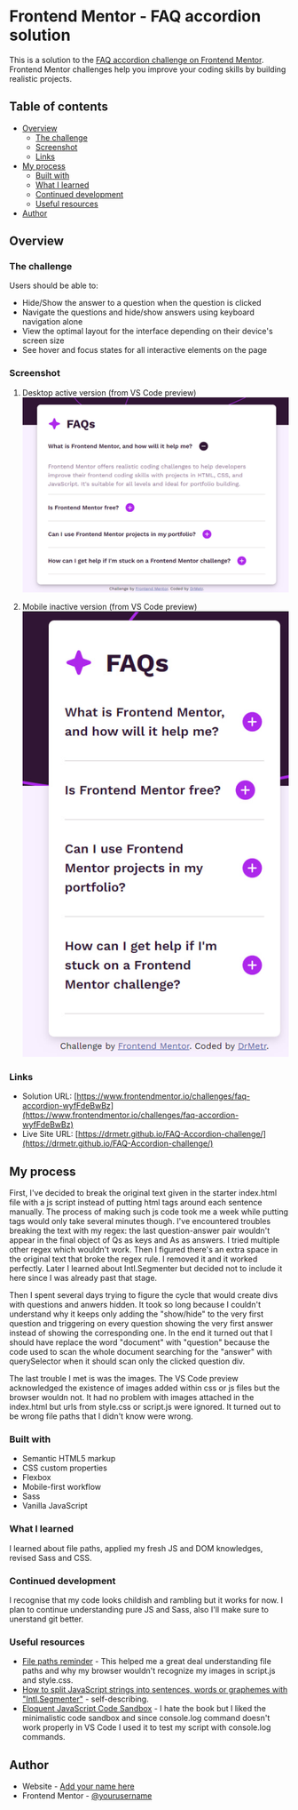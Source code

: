# Frontend Mentor - FAQ accordion solution

This is a solution to the [FAQ accordion challenge on Frontend Mentor](https://www.frontendmentor.io/challenges/faq-accordion-wyfFdeBwBz). Frontend Mentor challenges help you improve your coding skills by building realistic projects. 

## Table of contents

- [Overview](#overview)
  - [The challenge](#the-challenge)
  - [Screenshot](#screenshot)
  - [Links](#links)
- [My process](#my-process)
  - [Built with](#built-with)
  - [What I learned](#what-i-learned)
  - [Continued development](#continued-development)
  - [Useful resources](#useful-resources)
- [Author](#author)

## Overview

### The challenge

Users should be able to:

- Hide/Show the answer to a question when the question is clicked
- Navigate the questions and hide/show answers using keyboard navigation alone
- View the optimal layout for the interface depending on their device's screen size
- See hover and focus states for all interactive elements on the page

### Screenshot
1. Desktop active version (from VS Code preview)
![Desktop active version (from VS Code preview)](assets/images/screenshot1.jpg)

2. Mobile inactive version (from VS Code preview)
![Mobile inactive version (from VS Code preview)](assets/images/screenshot2.jpg)

### Links

- Solution URL: [https://www.frontendmentor.io/challenges/faq-accordion-wyfFdeBwBz](https://www.frontendmentor.io/challenges/faq-accordion-wyfFdeBwBz)
- Live Site URL: [https://drmetr.github.io/FAQ-Accordion-challenge/](https://drmetr.github.io/FAQ-Accordion-challenge/)

## My process

  First, I've decided to break the original text given in the starter index.html file with a js script instead of putting html tags around each sentence manually. The process of making such js code took me a week while putting tags would only take several minutes though. I've encountered troubles breaking the text with my regex: the last question-answer pair wouldn't appear in the final object of Qs as keys and As as answers. I tried multiple other regex which wouldn't work. Then I figured there's an extra space in the original text that broke the regex rule. I removed it and it worked perfectly. Later I learned about Intl.Segmenter but decided not to include it here since I was already past that stage.

  Then I spent several days trying to figure the cycle that would create divs with questions and anwers hidden. It took so long because I couldn't understand why it keeps only adding the "show/hide" to the very first question and triggering on every question showing the very first answer instead of showing the corresponding one. In the end it turned out that I should have replace the word "document" with "question" because the code used to scan the whole document searching for the "answer" with querySelector when it should scan only the clicked question div.

  The last trouble I met is was the images. The VS Code preview acknowledged the existence of images added within css or js files but the browser wouldn not. It had no problem with images attached in the index.html but urls from style.css or script.js were ignored. It turned out to be wrong file paths that I didn't know were wrong.

### Built with

- Semantic HTML5 markup
- CSS custom properties
- Flexbox
- Mobile-first workflow
- Sass
- Vanilla JavaScript

### What I learned

I learned about file paths, applied my fresh JS and DOM knowledges, revised Sass and CSS. 

### Continued development

I recognise that my code looks childish and rambling but it works for now. I plan to continue understanding pure JS and Sass, also I'll make sure to unerstand git better.

### Useful resources

- [File paths reminder](https://css-tricks.com/quick-reminder-about-file-paths/) - This helped me a great deal understanding file paths and why my browser wouldn't recognize my images in script.js and style.css.
- [How to split JavaScript strings into sentences, words or graphemes with "Intl.Segmenter"](https://www.stefanjudis.com/today-i-learned/how-to-split-javascript-strings-with-intl-segmenter/) - self-describing.
- [Eloquent JavaScript Code Sandbox](https://eloquentjavascript.net/code/) - I hate the book but I liked the minimalistic code sandbox and since console.log command doesn't work properly in VS Code I used it to test my script with console.log commands.

## Author

- Website - [Add your name here](https://www.your-site.com)
- Frontend Mentor - [@yourusername](https://www.frontendmentor.io/profile/yourusername)
